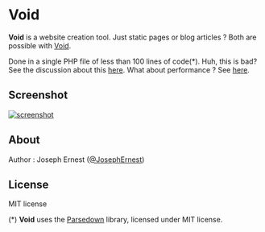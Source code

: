 Void
=============

**Void** is a website creation tool. Just static pages or blog articles ? Both are possible with [Void](http://www.thisisvoid.org/).

Done in a single PHP file of less than 100 lines of code(*). Huh, this is bad? See the discussion about this [here](http://thisisvoid.org/article/03).
What about performance ? See [here](http://thisisvoid.org/article/05-perf).

Screenshot
----

[![screenshot](http://gget.it/9p7avesy/1.jpg)](http://www.thisisvoid.org/demo/)

About
----

Author : Joseph Ernest ([@JosephErnest](http:/twitter.com/JosephErnest))

License
----
MIT license

(*) **Void** uses the [Parsedown](http://github.com/erusev/parsedown) library, licensed under MIT license.
